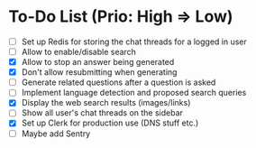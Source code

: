 # To-Do List (Prio: High => Low)

- [ ] Set up Redis for storing the chat threads for a logged in user
- [ ] Allow to enable/disable search
- [x] Allow to stop an answer being generated
- [x] Don't allow resubmitting when generating
- [ ] Generate related questions after a question is asked
- [ ] Implement language detection and proposed search queries
- [x] Display the web search results (images/links)
- [ ] Show all user's chat threads on the sidebar
- [x] Set up Clerk for production use (DNS stuff etc.)
- [ ] Maybe add Sentry
